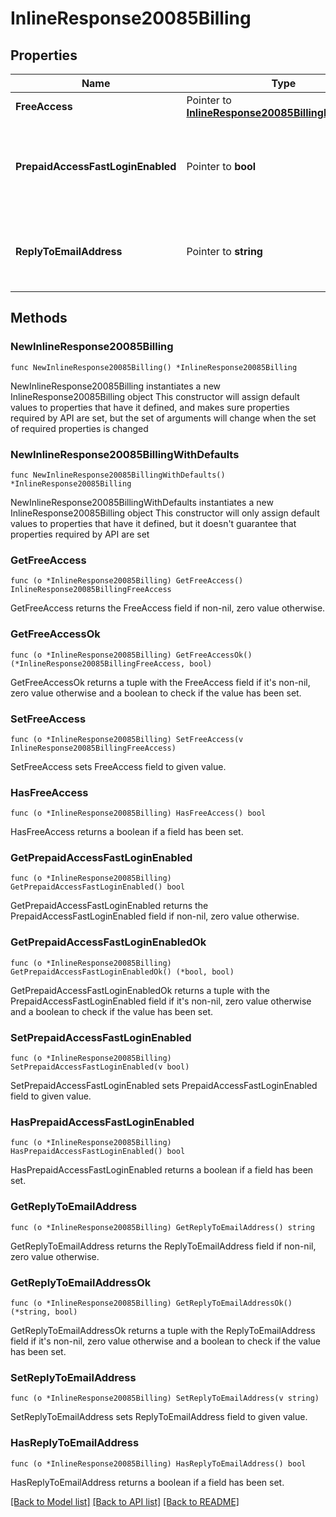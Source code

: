 # InlineResponse20085Billing

## Properties

Name | Type | Description | Notes
------------ | ------------- | ------------- | -------------
**FreeAccess** | Pointer to [**InlineResponse20085BillingFreeAccess**](InlineResponse20085BillingFreeAccess.md) |  | [optional] 
**PrepaidAccessFastLoginEnabled** | Pointer to **bool** | Whether or not billing uses the fast login prepaid access option. | [optional] 
**ReplyToEmailAddress** | Pointer to **string** | The email address that reeceives replies from clients | [optional] 

## Methods

### NewInlineResponse20085Billing

`func NewInlineResponse20085Billing() *InlineResponse20085Billing`

NewInlineResponse20085Billing instantiates a new InlineResponse20085Billing object
This constructor will assign default values to properties that have it defined,
and makes sure properties required by API are set, but the set of arguments
will change when the set of required properties is changed

### NewInlineResponse20085BillingWithDefaults

`func NewInlineResponse20085BillingWithDefaults() *InlineResponse20085Billing`

NewInlineResponse20085BillingWithDefaults instantiates a new InlineResponse20085Billing object
This constructor will only assign default values to properties that have it defined,
but it doesn't guarantee that properties required by API are set

### GetFreeAccess

`func (o *InlineResponse20085Billing) GetFreeAccess() InlineResponse20085BillingFreeAccess`

GetFreeAccess returns the FreeAccess field if non-nil, zero value otherwise.

### GetFreeAccessOk

`func (o *InlineResponse20085Billing) GetFreeAccessOk() (*InlineResponse20085BillingFreeAccess, bool)`

GetFreeAccessOk returns a tuple with the FreeAccess field if it's non-nil, zero value otherwise
and a boolean to check if the value has been set.

### SetFreeAccess

`func (o *InlineResponse20085Billing) SetFreeAccess(v InlineResponse20085BillingFreeAccess)`

SetFreeAccess sets FreeAccess field to given value.

### HasFreeAccess

`func (o *InlineResponse20085Billing) HasFreeAccess() bool`

HasFreeAccess returns a boolean if a field has been set.

### GetPrepaidAccessFastLoginEnabled

`func (o *InlineResponse20085Billing) GetPrepaidAccessFastLoginEnabled() bool`

GetPrepaidAccessFastLoginEnabled returns the PrepaidAccessFastLoginEnabled field if non-nil, zero value otherwise.

### GetPrepaidAccessFastLoginEnabledOk

`func (o *InlineResponse20085Billing) GetPrepaidAccessFastLoginEnabledOk() (*bool, bool)`

GetPrepaidAccessFastLoginEnabledOk returns a tuple with the PrepaidAccessFastLoginEnabled field if it's non-nil, zero value otherwise
and a boolean to check if the value has been set.

### SetPrepaidAccessFastLoginEnabled

`func (o *InlineResponse20085Billing) SetPrepaidAccessFastLoginEnabled(v bool)`

SetPrepaidAccessFastLoginEnabled sets PrepaidAccessFastLoginEnabled field to given value.

### HasPrepaidAccessFastLoginEnabled

`func (o *InlineResponse20085Billing) HasPrepaidAccessFastLoginEnabled() bool`

HasPrepaidAccessFastLoginEnabled returns a boolean if a field has been set.

### GetReplyToEmailAddress

`func (o *InlineResponse20085Billing) GetReplyToEmailAddress() string`

GetReplyToEmailAddress returns the ReplyToEmailAddress field if non-nil, zero value otherwise.

### GetReplyToEmailAddressOk

`func (o *InlineResponse20085Billing) GetReplyToEmailAddressOk() (*string, bool)`

GetReplyToEmailAddressOk returns a tuple with the ReplyToEmailAddress field if it's non-nil, zero value otherwise
and a boolean to check if the value has been set.

### SetReplyToEmailAddress

`func (o *InlineResponse20085Billing) SetReplyToEmailAddress(v string)`

SetReplyToEmailAddress sets ReplyToEmailAddress field to given value.

### HasReplyToEmailAddress

`func (o *InlineResponse20085Billing) HasReplyToEmailAddress() bool`

HasReplyToEmailAddress returns a boolean if a field has been set.


[[Back to Model list]](../README.md#documentation-for-models) [[Back to API list]](../README.md#documentation-for-api-endpoints) [[Back to README]](../README.md)


